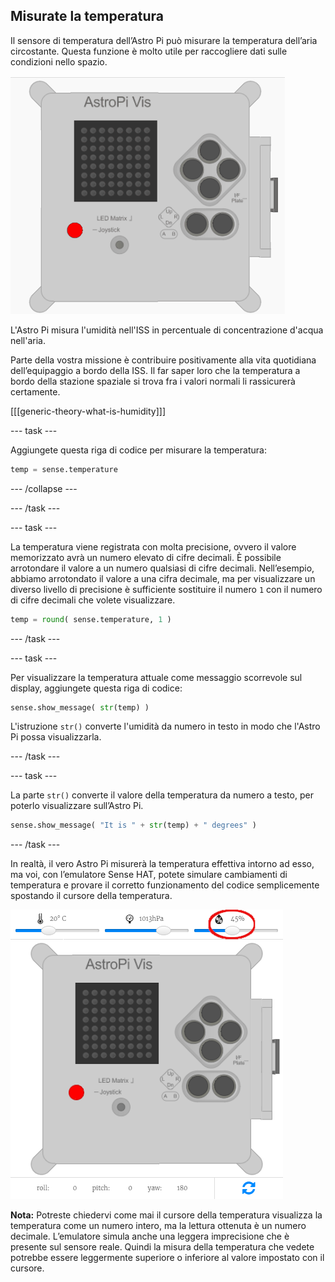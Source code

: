 ## Misurate la temperatura

Il sensore di temperatura dell’Astro Pi può misurare la temperatura dell’aria circostante. Questa funzione è molto utile per raccogliere dati sulle condizioni nello spazio.

![Messaggio sulla temperatura](images/degrees-message.gif)

L'Astro Pi misura l'umidità nell'ISS in percentuale di concentrazione d'acqua nell'aria.

Parte della vostra missione è contribuire positivamente alla vita quotidiana dell’equipaggio a bordo della ISS. Il far saper loro che la temperatura a bordo della stazione spaziale si trova fra i valori normali li rassicurerà certamente.

[[[generic-theory-what-is-humidity]]]

\--- task \---

Aggiungete questa riga di codice per misurare la temperatura:

```python
temp = sense.temperature
```

\--- /collapse \---

\--- /task \---

\--- task \---

La temperatura viene registrata con molta precisione, ovvero il valore memorizzato avrà un numero elevato di cifre decimali. È possibile arrotondare il valore a un numero qualsiasi di cifre decimali. Nell’esempio, abbiamo arrotondato il valore a una cifra decimale, ma per visualizzare un diverso livello di precisione è sufficiente sostituire il numero `1` con il numero di cifre decimali che volete visualizzare.

```python
temp = round( sense.temperature, 1 )
```

\--- /task \---

\--- task \---

Per visualizzare la temperatura attuale come messaggio scorrevole sul display, aggiungete questa riga di codice:

```python
sense.show_message( str(temp) )
```

L'istruzione `str()` converte l'umidità da numero in testo in modo che l'Astro Pi possa visualizzarla.

\--- /task \---

\--- task \---

La parte `str()` converte il valore della temperatura da numero a testo, per poterlo visualizzare sull’Astro Pi.

```python
sense.show_message( "It is " + str(temp) + " degrees" )
```

\--- /task \---

In realtà, il vero Astro Pi misurerà la temperatura effettiva intorno ad esso, ma voi, con l’emulatore Sense HAT, potete simulare cambiamenti di temperatura e provare il corretto funzionamento del codice semplicemente spostando il cursore della temperatura.

![Cursore dell'umidità](images/humidity-slider.png)

**Nota:** Potreste chiedervi come mai il cursore della temperatura visualizza la temperatura come un numero intero, ma la lettura ottenuta è un numero decimale. L’emulatore simula anche una leggera imprecisione che è presente sul sensore reale. Quindi la misura della temperatura che vedete potrebbe essere leggermente superiore o inferiore al valore impostato con il cursore.